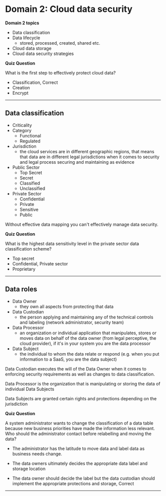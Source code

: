 # Domain 2: Cloud data security

**Domain 2 topics**

- Data classification
- Data lifecycle
  - stored, processed, created, shared etc.
- Cloud data storage
- Cloud data security strategies

**Quiz Question**

What is the first step to effectively protect cloud data?

- Classification, Correct
- Creation
- Encrypt

---

## Data classification

- Criticality
- Category
  - Functional
  - Regulated
- Jurisdiction
  - the cloud services are in different geographic regions, that means that data are in different legal jurisdictions when it comes to security and legal process securing and maintaining as evidence
- Public Sector
  - Top Secret
  - Secret
  - Classified
  - Unclassified
- Private Sector
  - Confidential
  - Private
  - Sensitive
  - Public

Without effective data mapping you can't effectively manage data security.

**Quiz Question**

What is the highest data sensitivity level in the private sector data classification scheme?

- Top secret
- Confidential, Private sector
- Proprietary

---

## Data roles

- Data Owner
  - they own all aspects from protecting that data
- Data Custodian
  - the person applying and maintaining any of the technical controls and labeling (network administrator, security team)
- Data Processor
  - an organization or individual application that manipulates, stores or moves data on behalf of the data owner (from legal perceptive, the cloud provider), if it's in your system you are the data processor
- Data Subject
  - the individual to whom the data relate or respond (e.g. when you put information to a SaaS, you are the data subject)

Data Custodian executes the will of the Data Owner when it comes to enforcing security requirements as well as changes to data classification.

Data Processor is the organization that is manipulating or storing the data of individual Data Subjects

Data Subjects are granted certain rights and protections depending on the jurisdiction

**Quiz Question**

A system administrator wants to change the classification of a data table because new business priorities have made the information less relevant. Who should the administrator contact before relabelling and moving the data?

- The administrator has the latitude to move data and label data as business needs change.

- The data owners ultimately decides the appropriate data label and storage location

- The data owner should decide the label but the data custodian should implement the appropriate protections and storage, Correct

---
